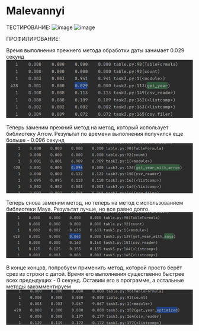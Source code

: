 # Malevannyi
ТЕСТИРОВАНИЕ: 
![image](https://user-images.githubusercontent.com/102906241/205466577-c2ecbd68-82c0-46a7-bd34-a070df325565.png)
![image](https://user-images.githubusercontent.com/102906241/205466618-d5d813e6-426a-4103-bdcb-e1244fe1a810.png)

ПРОФИЛИРОВАНИЕ:

Время выполнения прежнего метода обработки даты занимает 0.029 секунд
![img_1.png](img_1.png)

Теперь заменим прежний метод на метод, который использует библиотеку Arrow. Результат по времени выполнения получился еще больше - 0.096 секунд
![img_2.png](img_2.png)

Теперь снова заменим метод, но теперь на метод с использованием
библиотеки Maya. Результат лучше, но все равно долго.
![img_3.png](img_3.png)

В конце концов, попробуем применить метод, которой просто берёт срез
из строки с датой. Время его выполнения существенно быстрее всех предыдущих - 0 секунд.
Оставим его в программе, а остальные методы закомментируем
![img_4.png](img_4.png)
